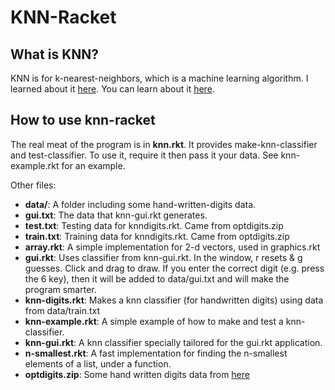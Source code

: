 # KNN-Racket
## What is KNN?
KNN is for k-nearest-neighbors, which is a machine learning algorithm.
I learned about it [here](http://jeremykun.com/2012/08/26/k-nearest-neighbors-and-handwritten-digit-classification/).
You can learn about it [here](https://en.wikipedia.org/wiki/K-nearest_neighbors_algorithm).
## How to use knn-racket
The real meat of the program is in **knn.rkt**. It provides make-knn-classifier and test-classifier. To use it, require it then pass it your data. See knn-example.rkt for an example.

Other files:
* **data/**: A folder including some hand-written-digits data.
 * **gui.txt**: The data that knn-gui.rkt generates.
 * **test.txt**: Testing data for knndigits.rkt. Came from optdigits.zip
 * **train.txt**: Training data for knndigits.rkt. Came from optdigits.zip
* **array.rkt**: A simple implementation for 2-d vectors, used in graphics.rkt
* **gui.rkt**: Uses classifier from knn-gui.rkt. In the window, r resets & g guesses. Click and drag to draw. If you enter the correct digit (e.g. press the 6 key), then it will be added to data/gui.txt and will make the program smarter.
* **knn-digits.rkt**: Makes a knn classifier (for handwritten digits) using data from data/train.txt
* **knn-example.rkt**: A simple example of how to make and test a knn-classifier.
* **knn-gui.rkt**: A knn classifier specially tailored for the gui.rkt application.
* **n-smallest.rkt**: A fast implementation for finding the n-smallest elements of a list, under a function.
* **optdigits.zip**: Some hand written digits data from [here](https://archive.ics.uci.edu/ml/machine-learning-databases/optdigits/)
